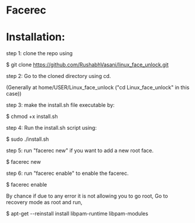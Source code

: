 # Facerec 

# Installation:
step 1: clone the repo using

$ git clone https://github.com/RushabhVasani/linux_face_unlock.git



step 2: Go to the cloned directory using cd.

(Generally at home/USER/Linux_face_unlock ("cd Linux_face_unlock" in this case))



step 3: make the install.sh file executable by:

$ chmod +x install.sh



step 4: Run the install.sh script using:

$ sudo ./install.sh



step 5: run "facerec new" if you want to add a new root face.

$ facerec new



step 6: run "facerec enable" to enable the facerec.

$ facerec enable



By chance if due to any error it is not allowing you to go root, Go to recovery mode as root and run,

$ apt-get --reinstall install libpam-runtime libpam-modules

